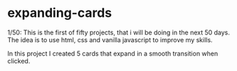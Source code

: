 # expanding-cards

1/50: 
This is the first of fifty projects, that i will be doing in the next 50 days.
The idea is to use html, css and vanilla javascript to improve my skills.

In this project I created 5 cards that expand in a smooth transition when clicked.
